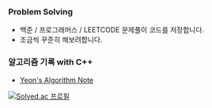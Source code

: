 ### Problem Solving 
- 백준 / 프로그래머스 / LEETCODE 문제풀이 코드를 저장합니다.
- 조금씩 꾸준히 해보려합니다.
### 알고리즘 기록 with C++
- [Yeon's Algorithm Note](https://yeonisfree.notion.site/befa5614d46f435e8f82716f1a38bd64?v=f41fd9389a1e44658398ede55e3fb4c4&pvs=4)

[![Solved.ac
프로필](http://mazassumnida.wtf/api/v2/generate_badge?boj=poopooisfree)](https://solved.ac/poopooisfree)
